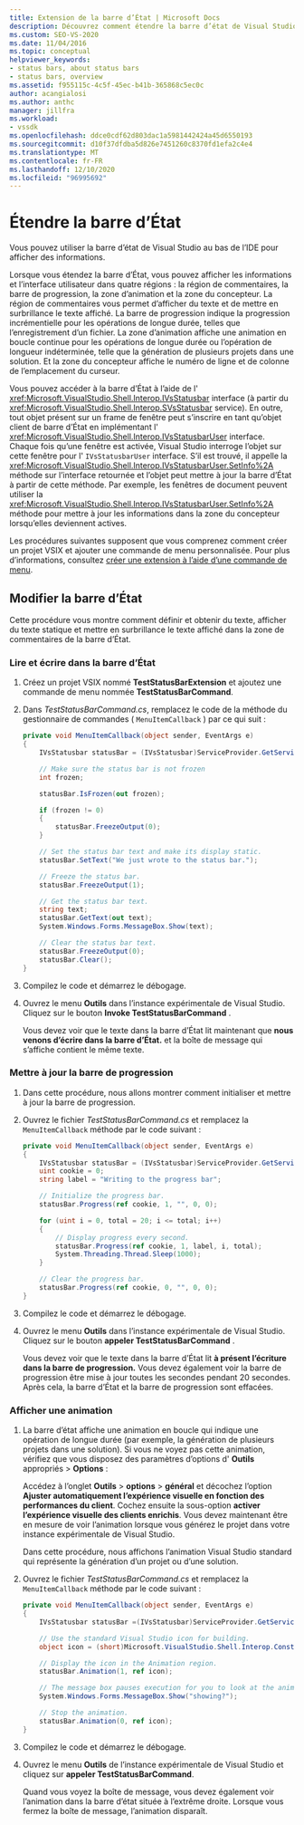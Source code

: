 ```yaml
---
title: Extension de la barre d’État | Microsoft Docs
description: Découvrez comment étendre la barre d’état de Visual Studio en bas de l’IDE, qui affiche des informations.
ms.custom: SEO-VS-2020
ms.date: 11/04/2016
ms.topic: conceptual
helpviewer_keywords:
- status bars, about status bars
- status bars, overview
ms.assetid: f955115c-4c5f-45ec-b41b-365868c5ec0c
author: acangialosi
ms.author: anthc
manager: jillfra
ms.workload:
- vssdk
ms.openlocfilehash: ddce0cdf62d803dac1a5981442424a45d6550193
ms.sourcegitcommit: d10f37dfdba5d826e7451260c8370fd1efa2c4e4
ms.translationtype: MT
ms.contentlocale: fr-FR
ms.lasthandoff: 12/10/2020
ms.locfileid: "96995692"
---
```

# <a name="extend-the-status-bar"></a>Étendre la barre d’État
Vous pouvez utiliser la barre d’état de Visual Studio au bas de l’IDE pour afficher des informations.

 Lorsque vous étendez la barre d’État, vous pouvez afficher les informations et l’interface utilisateur dans quatre régions : la région de commentaires, la barre de progression, la zone d’animation et la zone du concepteur. La région de commentaires vous permet d’afficher du texte et de mettre en surbrillance le texte affiché. La barre de progression indique la progression incrémentielle pour les opérations de longue durée, telles que l’enregistrement d’un fichier. La zone d’animation affiche une animation en boucle continue pour les opérations de longue durée ou l’opération de longueur indéterminée, telle que la génération de plusieurs projets dans une solution. Et la zone du concepteur affiche le numéro de ligne et de colonne de l’emplacement du curseur.

 Vous pouvez accéder à la barre d’État à l’aide de l' <xref:Microsoft.VisualStudio.Shell.Interop.IVsStatusbar> interface (à partir du <xref:Microsoft.VisualStudio.Shell.Interop.SVsStatusbar> service). En outre, tout objet présent sur un frame de fenêtre peut s’inscrire en tant qu’objet client de barre d’État en implémentant l' <xref:Microsoft.VisualStudio.Shell.Interop.IVsStatusbarUser> interface. Chaque fois qu’une fenêtre est activée, Visual Studio interroge l’objet sur cette fenêtre pour l' `IVsStatusbarUser` interface. S’il est trouvé, il appelle la <xref:Microsoft.VisualStudio.Shell.Interop.IVsStatusbarUser.SetInfo%2A> méthode sur l’interface retournée et l’objet peut mettre à jour la barre d’État à partir de cette méthode. Par exemple, les fenêtres de document peuvent utiliser la <xref:Microsoft.VisualStudio.Shell.Interop.IVsStatusbarUser.SetInfo%2A> méthode pour mettre à jour les informations dans la zone du concepteur lorsqu’elles deviennent actives.

 Les procédures suivantes supposent que vous comprenez comment créer un projet VSIX et ajouter une commande de menu personnalisée. Pour plus d’informations, consultez [créer une extension à l’aide d’une commande de menu](../extensibility/creating-an-extension-with-a-menu-command.md).

## <a name="modify-the-status-bar"></a>Modifier la barre d’État
 Cette procédure vous montre comment définir et obtenir du texte, afficher du texte statique et mettre en surbrillance le texte affiché dans la zone de commentaires de la barre d’État.

### <a name="read-and-write-to-the-status-bar"></a>Lire et écrire dans la barre d’État

1. Créez un projet VSIX nommé **TestStatusBarExtension** et ajoutez une commande de menu nommée **TestStatusBarCommand**.

2. Dans *TestStatusBarCommand.cs*, remplacez le code de la méthode du gestionnaire de commandes ( `MenuItemCallback` ) par ce qui suit :

    ```csharp
    private void MenuItemCallback(object sender, EventArgs e)
    {
        IVsStatusbar statusBar = (IVsStatusbar)ServiceProvider.GetService(typeof(SVsStatusbar));

        // Make sure the status bar is not frozen
        int frozen;

        statusBar.IsFrozen(out frozen);

        if (frozen != 0)
        {
            statusBar.FreezeOutput(0);
        }

        // Set the status bar text and make its display static.
        statusBar.SetText("We just wrote to the status bar.");

        // Freeze the status bar.
        statusBar.FreezeOutput(1);

        // Get the status bar text.
        string text;
        statusBar.GetText(out text);
        System.Windows.Forms.MessageBox.Show(text);

        // Clear the status bar text.
        statusBar.FreezeOutput(0);
        statusBar.Clear();
    }
    ```

3. Compilez le code et démarrez le débogage.

4. Ouvrez le menu **Outils** dans l’instance expérimentale de Visual Studio. Cliquez sur le bouton **Invoke TestStatusBarCommand** .

     Vous devez voir que le texte dans la barre d’État lit maintenant que **nous venons d’écrire dans la barre d’État.** et la boîte de message qui s’affiche contient le même texte.

### <a name="update-the-progress-bar"></a>Mettre à jour la barre de progression

1. Dans cette procédure, nous allons montrer comment initialiser et mettre à jour la barre de progression.

2. Ouvrez le fichier *TestStatusBarCommand.cs* et remplacez la `MenuItemCallback` méthode par le code suivant :

    ```csharp
    private void MenuItemCallback(object sender, EventArgs e)
    {
        IVsStatusbar statusBar = (IVsStatusbar)ServiceProvider.GetService(typeof(SVsStatusbar));
        uint cookie = 0;
        string label = "Writing to the progress bar";

        // Initialize the progress bar.
        statusBar.Progress(ref cookie, 1, "", 0, 0);

        for (uint i = 0, total = 20; i <= total; i++)
        {
            // Display progress every second.
            statusBar.Progress(ref cookie, 1, label, i, total);
            System.Threading.Thread.Sleep(1000);
        }

        // Clear the progress bar.
        statusBar.Progress(ref cookie, 0, "", 0, 0);
    }
    ```

3. Compilez le code et démarrez le débogage.

4. Ouvrez le menu **Outils** dans l’instance expérimentale de Visual Studio. Cliquez sur le bouton **appeler TestStatusBarCommand** .

     Vous devez voir que le texte dans la barre d’État lit **à présent l’écriture dans la barre de progression.** Vous devez également voir la barre de progression être mise à jour toutes les secondes pendant 20 secondes. Après cela, la barre d’État et la barre de progression sont effacées.

### <a name="display-an-animation"></a>Afficher une animation

1. La barre d’état affiche une animation en boucle qui indique une opération de longue durée (par exemple, la génération de plusieurs projets dans une solution). Si vous ne voyez pas cette animation, vérifiez que vous disposez des paramètres d’options d' **Outils** appropriés  >  **Options** :

     Accédez à l’onglet **Outils**  >  **options**  >  **général** et décochez l’option **Ajuster automatiquement l’expérience visuelle en fonction des performances du client**. Cochez ensuite la sous-option **activer l’expérience visuelle des clients enrichis**. Vous devez maintenant être en mesure de voir l’animation lorsque vous générez le projet dans votre instance expérimentale de Visual Studio.

     Dans cette procédure, nous affichons l’animation Visual Studio standard qui représente la génération d’un projet ou d’une solution.

2. Ouvrez le fichier *TestStatusBarCommand.cs* et remplacez la `MenuItemCallback` méthode par le code suivant :

    ```csharp
    private void MenuItemCallback(object sender, EventArgs e)
    {
        IVsStatusbar statusBar =(IVsStatusbar)ServiceProvider.GetService(typeof(SVsStatusbar));

        // Use the standard Visual Studio icon for building.
        object icon = (short)Microsoft.VisualStudio.Shell.Interop.Constants.SBAI_Build;

        // Display the icon in the Animation region.
        statusBar.Animation(1, ref icon);

        // The message box pauses execution for you to look at the animation.
        System.Windows.Forms.MessageBox.Show("showing?");

        // Stop the animation.
        statusBar.Animation(0, ref icon);
    }
    ```

3. Compilez le code et démarrez le débogage.

4. Ouvrez le menu **Outils** de l’instance expérimentale de Visual Studio et cliquez sur **appeler TestStatusBarCommand**.

     Quand vous voyez la boîte de message, vous devez également voir l’animation dans la barre d’état située à l’extrême droite. Lorsque vous fermez la boîte de message, l’animation disparaît.
